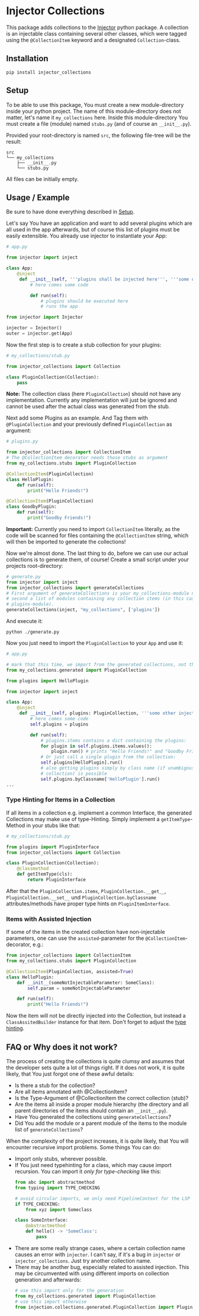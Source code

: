# Injector Collections

This package adds collections to the
[Injector](https://github.com/python-injector/injector) python package. A
collection is an injectable class containing several other classes, which were
tagged using the `@CollectionItem` keyword and a designated `Collection`-class.

## Installation

```
pip install injector_collections
```

## Setup

To be able to use this package, You must create a new module-directory inside
your python project. The name of this module-directory does not matter, let's
name it `my_collections` here. Inside this module-directory You must create a
file (module) named `stubs.py` (and of course an `__init__.py`).

Provided your root-directory is named `src`, the following file-tree will be the
result:
```
src
└── my_collections
    ├── __init__.py
    └── stubs.py
```

All files can be initially empty.

## Usage / Example

Be sure to have done everything described in [Setup](#setup).

Let's say You have an application and want to add several plugins which are all
used in the app afterwards, but of course this list of plugins must be easily
extensible. You already use injector to instantiate your App:

```python
# app.py

from injector import inject

class App:
    @inject
     def __init__(self, '''plugins shall be injected here''', '''some other injected classes'''):
         # here comes some code

         def run(self):
             # plugins should be executed here
             # runs the app

from injector import Injector

injector = Injector()
outer = injector.get(App)
```

Now the first step is to create a stub collection for your plugins:
``` python
# my_collections/stub.py

from injector_collections import Collection

class PluginCollection(Collection):
    pass
```
**Note:** The collection class (here `PluginCollection`) should not have any
implementation. Currently any implementation will just be ignored and cannot be
used after the actual class was generated from the stub.

Next add some Plugins as an example. And Tag them with `@PluginCollection` and
your previously defined `PluginCollection` as argument:
```python
# plugins.py

from injector_collections import CollectionItem
# The @CollectionItem decorator needs those stubs as argument
from my_collections.stubs import PluginCollection

@CollectionItem(PluginCollection)
class HelloPlugin:
    def run(self):
        print("Hello Friends!")

@CollectionItem(PluginCollection)
class GoodbyPlugin:
    def run(self):
        print("Goodby Friends!")
```

**Important:** Currently you need to import `CollectionItem` literally, as the
code will be scanned for files containing the `@CollectionItem` string, which
will then be imported to generate the collections!

Now we're almost done. The last thing to do, before we can use our actual
collections is to generate them, of course! Create a small script under your
projects root-directory:

```python
# generate.py
from injector import inject
from injector_collections import generateCollections
# First argument of generateCollections is your my_collections-module name, the
# second a list of modules containing any collection items (in this case your
# plugins-module).
generateCollections(inject, "my_collections", ['plugins'])
```

And execute it:
```
python ./generate.py
```

Now you just need to import the `PluginCollection` to your `App` and use it:

```python
# app.py

# mark that this time, we import from the generated collections, not the stubs!
from my_collections.generated import PluginCollection

from plugins import HelloPlugin

from injector import inject

class App:
    @inject
     def __init__(self, plugins: PluginCollection, '''some other injected classes'''):
         # here comes some code
         self.plugins = plugins

         def run(self):
             # plugins.items contains a dict containing the plugins:
             for plugin in self.plugins.items.values():
                 plugin.run() # prints "Hello Friends!" and "Goodby Friends!"
             # Or just call a single plugin from the collection:
             self.plugins[HelloPlugin].run()
             # also getting plugins simply by class name (if unambigous in this
             # collection) is possible
             self.plugins.byClassname['HelloPlugin'].run()
...
```

### Type Hinting for Items in a Collection

If all items in a collection e.g. implement a common Interface, the generated
Collections may make use of type-Hinting. Simply implement a
`getItemType`-Method in your stubs like that:
``` python
# my_collections/stub.py

from plugins import PluginInterface
from injector_collections import Collection

class PluginCollection(Collection):
    @classmethod
    def getItemType(cls):
        return PluginInterface
```

After that the `PluginCollection.items`, `PluginCollection.__get__`,
`PluginCollection.__set__` und `PluginCollection.byClassname` attributes/methods
have proper type hints on `PluginItemInterface`.

### Items with Assisted Injection

If some of the items in the created collection have non-injectable parameters,
one can use the `assisted`-parameter for the `@CollectionItem`-decorator, e.g.:
```python
from injector_collections import CollectionItem
from my_collections.stubs import PluginCollection

@CollectionItem(PluginCollection, assisted=True)
class HelloPlugin:
    def __init__(someNotInjectableParameter: SomeClass):
        self.param = someNotInjectableParameter 

    def run(self):
        print("Hello Friends!")
```

Now the item will not be directly injected into the Collection, but instead a
`ClassAssitedBuilder` instance for that item. Don't forget to adjust the [type
hinting](type-hinting-for-items-in-a-collection).

## FAQ or Why does it not work?

The process of creating the collections is quite clumsy and assumes that the
developer sets quite a lot of things right. If it does not work, it is quite
likely, that You just forgot one of these awful details:

- Is there a stub for the collection?
- Are all items annotated with @CollectionItem?
- Is the Type-Argument of @CollectionItem the correct collection (stub)?
- Are the items all inside a proper module hierarchy (the directory and all
  parent directories of the items should contain an `__init__.py`).
- Have You generated the collections using `generateCollections`?
- Did You add the module or a parent module of the items to the module list of
  `generateCollections`?

When the complexity of the project increases, it is quite likely, that You will
encounter recursive import problems. Some things You can do:

- Import only stubs, wherever possible.
- If You just need typehinting for a class, which may cause import recursion.
  You can import it *only for type-checking* like this:
  ```python
  from abc import abstractmethod
  from typing import TYPE_CHECKING

  # avoid circular imports, we only need PipelineContext for the LSP (type check)
  if TYPE_CHECKING:
      from xyz import Someclass

  class SomeInterface:
      @abstractmethod
      def hello() -> 'SomeClass':
          pass
  ```
- There are some really strange cases, where a certain collection name causes an
  error with `injector`. I can't say, if it's a bug in `injector` or
  `injector_collections`. Just try another collection name.
- There may be another bug, especially related to assisted injection. This may
  be circumvented with using different imports on collection generation and
  afterwards:
  ```python
  # use this import only for the generation
  from my_collections.generated import PluginCollection
  # use this import otherwise
  from injection.collections.generated.PluginCollection import PluginCollection
  ```
